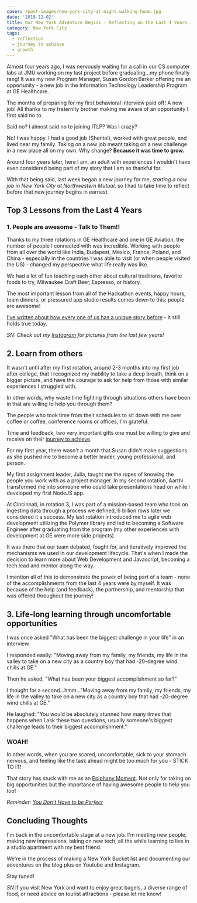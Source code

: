 ```yaml
---
cover: /post-images/new-york-city-at-night-walking-home.jpg
date: '2018-12-02'
title: Our New York Adventure Begins - Reflecting on the Last 4 Years in Milwaukee
category: New York City
tags:
  - reflection
  - journey to achieve
  - growth
---
```

Almost four years ago, I was nervously waiting for a call in our CS computer labs at JMU working on my last project before graduating...my phone finally rang! It was my new Program Manager, Susan Gordon Barker offering me an opportunity - a new job in the Information Technology Leadership Program at GE Healthcare.

The months of preparing for my first behavioral interview paid off! A new job! All thanks to my fraternity brother making me aware of an opportunity I first said no to.

Said no? I almost said no to joining ITLP? Was I crazy?

No! I was happy. I had a good job (Shentel), worked with great people, and lived near my family. Taking on a new job meant taking on a new challenge in a new place all on my own. Why change? **Because it was time to grow.**

Around four years later, here I am, an adult with experiences I wouldn't have even considered being part of my story that I am so thankful for.

With that being said, last week began a new journey for me, _starting a new job in New York City at Northwestern Mutual_, so I had to take time to reflect before that new journey begins in earnest.

## Top 3 Lessons from the Last 4 Years

### 1. People are awesome - Talk to Them!!

Thanks to my three rotations in GE Healthcare and one in GE Aviation, the number of people I connected with was incredible. Working with people from all over the world like India, Budapest, Mexico, France, Poland, and China - especially in the countries I was able to visit (or when people visited the US) - changed my perspective what life really was like.

We had a lot of fun teaching each other about cultural traditions, favorite foods to try, Milwaukee Craft Beer, Espresso, or history.

The most important lesson from all of the Hackathon events, happy hours, team dinners, or pressured app studio results comes down to this: people are awesome!

[I've written about how every one of us has a unique story before](https://www.kalebmckelvey.com/everyone-has-a-story-whats-yours-have-conversations-deeper-than-small-talk) - it still holds true today.

_SN: Check out my [Instagram](https://www.instagram.com/on_the_journey3/) for pictures from the last few years!_

## 2. Learn from others

It wasn't until after my first rotation, around 2-3 months into my first job after college, that I recognized my inability to take a deep breath, think on a bigger picture, and have the courage to ask for help from those with similar experiences I struggled with.

In other words, why waste time fighting through situations others have been in that are willing to help you through them?

The people who took time from their schedules to sit down with me over coffee or coffee, conference rooms or offices, I'm grateful.

Time and feedback, two very important gifts one must be willing to give and receive on their [journey to achieve](https://www.kalebmckelvey.com/journey-to-achieve/about-the-journey/).

For my first year, there wasn't a month that Susan didn't make suggestions as she pushed me to become a better leader, young professional, and person.

My first assignment leader, Julia, taught me the ropes of knowing the people you work with as a project manager. In my second rotation, Aarthi transformed me into someone who could take presentations head on while I developed my first NodeJS app. 

At Cincinnati, in rotation 3, I was part of a mission-based team who took on ingesting data through a process we defined, 6 billion rows later we considered it a success. My last rotation introduced me to agile web development utilizing the Polymer library and led to becoming a Software Engineer after graduating from the program (my other experiences with development at GE were more side projects).

It was there that our team debated, fought for, and iteratively improved the mechanisms we used in our development lifecycle. That's when I made the decision to learn more about Web Development and Javascript, becoming a tech lead and mentor along the way.

I mention all of this to demonstrate the power of being part of a team - none of the accomplishments from the last 4 years were by myself. It was because of the help (and feedback), the partnership, and mentorship that was offered throughout the journey!

## 3. Life-long learning through uncomfortable opportunities

I was once asked "What has been the biggest challenge in your life" in an interview.

I responded easily: "Moving away from my family, my friends, my life in the valley to take on a new city as a country boy that had -20-degree wind chills at GE."

Then he asked, "What has been your biggest accomplishment so far?"

I thought for a second...hmm..."Moving away from my family, my friends, my life in the valley to take on a new city as a country boy that had -20-degree wind chills at GE."

He laughed: "You would be absolutely stunned how many times that happens when I ask these two questions, usually someone's biggest challenge leads to their biggest accomplishment."

### WOAH!

In other words, when you are scared, uncomfortable, sick to your stomach nervous, and feeling like the task ahead might be too much for you - STICK TO IT!

That story has stuck with me as an [Epiphany Moment](https://www.joshuakennon.com/epiphany-moments-events-change-worldview/). Not only for taking on big opportunities but the importance of having awesome people to help you too!

_Reminder: [You Don't Have to be Perfect](https://www.kalebmckelvey.com/moving-is-an-adventure-one-full-of-mistakes-and-growth)_

## Concluding Thoughts

I'm back in the uncomfortable stage at a new job. I'm meeting new people, making new impressions, taking on new tech, all the while learning to live in a studio apartment with my best friend.

We're in the process of making a New York Bucket list and documenting our adventures on the blog plus on Youtube and Instagram.

Stay tuned!

_SN_ if you visit New York and want to enjoy great bagels, a diverse range of food, or need advice on tourist attractions - please let me know!
